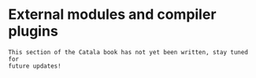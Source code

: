# External modules and compiler plugins

~~~admonish danger title="Work in progress"
This section of the Catala book has not yet been written, stay tuned for
future updates!
~~~

